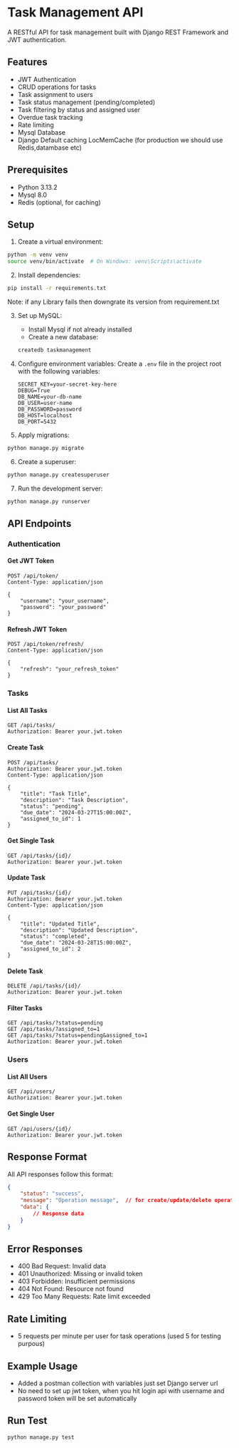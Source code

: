 # Task Management API

A RESTful API for task management built with Django REST Framework and JWT authentication.

## Features

- JWT Authentication
- CRUD operations for tasks
- Task assignment to users
- Task status management (pending/completed)
- Task filtering by status and assigned user
- Overdue task tracking
- Rate limiting
- Mysql Database
- Django Default caching LocMemCache (for production we should use Redis,datambase etc)

## Prerequisites

- Python 3.13.2
- Mysql 8.0
- Redis (optional, for caching)

## Setup

1. Create a virtual environment:
```bash
python -m venv venv
source venv/bin/activate  # On Windows: venv\Scripts\activate
```

2. Install dependencies:
```bash
pip install -r requirements.txt
```
Note: if any Library fails then downgrate its version from requirement.txt

3. Set up MySQL:
   - Install Mysql if not already installed
   - Create a new database:
   ```bash
   createdb taskmanagement
   ```

4. Configure environment variables:
   Create a `.env` file in the project root with the following variables:
   ```
   SECRET_KEY=your-secret-key-here
   DEBUG=True
   DB_NAME=your-db-name
   DB_USER=user-name
   DB_PASSWORD=password
   DB_HOST=localhost
   DB_PORT=5432
   ```

5. Apply migrations:
```bash
python manage.py migrate
```

6. Create a superuser:
```bash
python manage.py createsuperuser
```

7. Run the development server:
```bash
python manage.py runserver
```

## API Endpoints

### Authentication

#### Get JWT Token
```
POST /api/token/
Content-Type: application/json

{
    "username": "your_username",
    "password": "your_password"
}
```

#### Refresh JWT Token
```
POST /api/token/refresh/
Content-Type: application/json

{
    "refresh": "your_refresh_token"
}
```

### Tasks

#### List All Tasks
```
GET /api/tasks/
Authorization: Bearer your.jwt.token
```

#### Create Task
```
POST /api/tasks/
Authorization: Bearer your.jwt.token
Content-Type: application/json

{
    "title": "Task Title",
    "description": "Task Description",
    "status": "pending",
    "due_date": "2024-03-27T15:00:00Z",
    "assigned_to_id": 1
}
```

#### Get Single Task
```
GET /api/tasks/{id}/
Authorization: Bearer your.jwt.token
```

#### Update Task
```
PUT /api/tasks/{id}/
Authorization: Bearer your.jwt.token
Content-Type: application/json

{
    "title": "Updated Title",
    "description": "Updated Description",
    "status": "completed",
    "due_date": "2024-03-28T15:00:00Z",
    "assigned_to_id": 2
}
```

#### Delete Task
```
DELETE /api/tasks/{id}/
Authorization: Bearer your.jwt.token
```


#### Filter Tasks
```
GET /api/tasks/?status=pending
GET /api/tasks/?assigned_to=1
GET /api/tasks/?status=pending&assigned_to=1
Authorization: Bearer your.jwt.token
```

### Users

#### List All Users
```
GET /api/users/
Authorization: Bearer your.jwt.token
```

#### Get Single User
```
GET /api/users/{id}/
Authorization: Bearer your.jwt.token
```

## Response Format

All API responses follow this format:
```json
{
    "status": "success",
    "message": "Operation message",  // for create/update/delete operations
    "data": {
        // Response data
    }
}
```

## Error Responses

- 400 Bad Request: Invalid data
- 401 Unauthorized: Missing or invalid token
- 403 Forbidden: Insufficient permissions
- 404 Not Found: Resource not found
- 429 Too Many Requests: Rate limit exceeded

## Rate Limiting

- 5 requests per minute per user for task operations (used 5 for testing purpous)

## Example Usage
- Added a postman collection with variables just set Django server url
- No need to set up jwt token, when you hit login api with username and password token will be set automatically  

## Run Test

```bash
python manage.py test
```